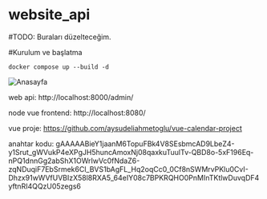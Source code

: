 # website_api

#TODO: Buraları düzelteceğim.

#Kurulum ve başlatma

```
docker compose up --build -d

```
![Anasayfa](anasayfa.png)




web api: http://localhost:8000/admin/

node vue frontend: http://localhost:8080/

vue proje: https://github.com/aysudeliahmetoglu/vue-calendar-project

anahtar kodu: gAAAAABieY1jaanM6TopuFBk4V8SEsbmcAD9LbeZ4-y1Srut_gWVukP4eXPgJH5huncAmoxNj08qaxkuTuulTv-QBD8o-5xF196Eq-nPQ1dnnGg2abShX1OWrIwVc0fNdaZ6-zqNDuqiF7EbSrmek6Cl_BVS1bAgFL_Hq2oqCc0_0Cf8nSWMrvPKlu0CvI-Dhzx91wWVfUVBIzX58l8RXA5_64eIY08c7BPKRQHO0PnMInTKtlwDuvqDF4yftnRI4QQzU05zegs6
